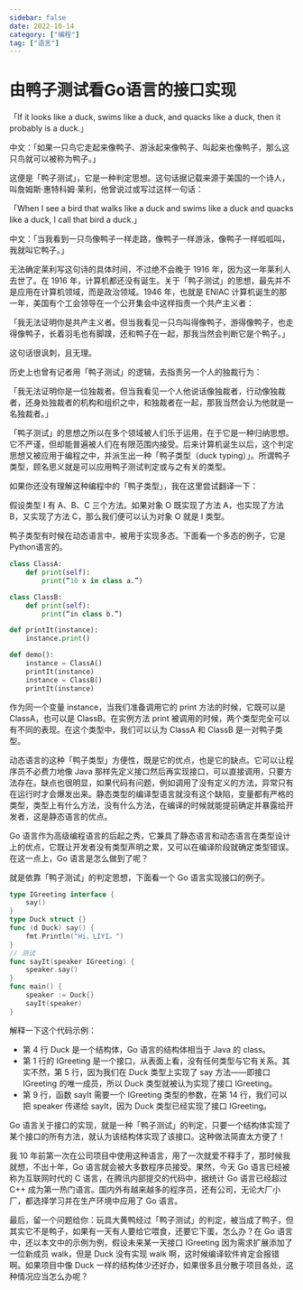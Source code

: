 ```yaml
---
sidebar: false
date: 2022-10-14
category: ["编程"] 
tag: ["语言"]
---
```


# 由鸭子测试看Go语言的接口实现

「If it looks like a duck, swims like a duck, and quacks like a duck, then it probably is a duck.」

中文：「如果一只鸟它走起来像鸭子、游泳起来像鸭子、叫起来也像鸭子，那么这只鸟就可以被称为鸭子。」

这便是「鸭子测试」，它是一种判定思想。这句话据记载来源于美国的一个诗人，叫詹姆斯·惠特科姆·莱利，他曾说过或写过这样一句话：

「When I see a bird that walks like a duck and swims like a duck and quacks like a duck, I call that bird a duck.」

中文：「当我看到一只鸟像鸭子一样走路，像鸭子一样游泳，像鸭子一样呱呱叫，我就叫它鸭子。」

无法确定莱利写这句诗的具体时间，不过绝不会晚于 1916 年，因为这一年莱利人去世了。在 1916 年，计算机都还没有诞生。关于「鸭子测试」的思想，最先并不是应用在计算机领域，而是政治领域。1946 年，也就是 ENIAC 计算机诞生的那一年，美国有个工会领导在一个公开集会中这样指责一个共产主义者：

「我无法证明你是共产主义者。但当我看见一只鸟叫得像鸭子，游得像鸭子，也走得像鸭子，长着羽毛也有脚蹼，还和鸭子在一起，那我当然会判断它是个鸭子。」

这句话很讽刺，且无理。

历史上也曾有记者用「鸭子测试」的逻辑，去指责另一个人的独裁行为：

「我无法证明你是一位独裁者。但当我看见一个人他说话像独裁者，行动像独裁者，还身处独裁者的机构和组织之中，和独裁者在一起，那我当然会认为他就是一名独裁者。」

「鸭子测试」的思想之所以在多个领域被人们乐于运用，在于它是一种归纳思想。它不严谨，但却能普遍被人们在有限范围内接受。后来计算机诞生以后，这个判定思想又被应用于编程之中，并派生出一种「鸭子类型（duck typing）」。所谓鸭子类型，顾名思义就是可以应用鸭子测试判定或与之有关的类型。

如果你还没有理解这种编程中的「鸭子类型」，我在这里尝试翻译一下：

假设类型 I 有 A、B、C 三个方法。如果对象 O 既实现了方法 A，也实现了方法 B，又实现了方法 C，那么我们便可以认为对象 O 就是 I 类型。

鸭子类型有时候在动态语言中，被用于实现多态。下面看一个多态的例子，它是Python语言的。

```py
class ClassA:
    def print(self):
        print(“10 x in class a.”)

class ClassB:
    def print(self):
        print(“in class b.”)

def printIt(instance):
    instance.print()

def demo():
    instance = ClassA()
    printIt(instance)
    instance = ClassB()
    printIt(instance)
```

作为同一个变量 instance，当我们准备调用它的 print 方法的时候，它既可以是 ClassA，也可以是 ClassB。在实例方法 print 被调用的时候，两个类型完全可以有不同的表现。在这个类型中，我们可以认为 ClassA 和 ClassB 是一对鸭子类型。

动态语言的这种「鸭子类型」方便性，既是它的优点，也是它的缺点。它可以让程序员不必费力地像 Java 那样先定义接口然后再实现接口，可以直接调用，只要方法存在。缺点也很明显，如果代码有问题，例如调用了没有定义的方法，异常只有在运行时才会爆发出来。静态类型的编译型语言就没有这个缺陷，变量都有严格的类型，类型上有什么方法，没有什么方法，在编译的时候就能提前确定并暴露给开发者，这是静态语言的优点。

Go 语言作为高级编程语言的后起之秀，它兼具了静态语言和动态语言在类型设计上的优点，它既让开发者没有类型声明之累，又可以在编译阶段就确定类型错误。在这一点上，Go 语言是怎么做到了呢？

就是依靠「鸭子测试」的判定思想，下面看一个 Go 语言实现接口的例子。

```go
type IGreeting interface {
	say()
}
type Duck struct {}
func (d Duck) say() {
	fmt.Println("Hi，LIYI。")
}
// 测试
func sayIt(speaker IGreeting) {
	speaker.say()
}
func main() {
	speaker := Duck{}
	sayIt(speaker)
}
```

解释一下这个代码示例：

- 第 4 行 Duck 是一个结构体，Go 语言的结构体相当于 Java 的 class。
- 第 1 行的 IGreeting 是一个接口，从表面上看，没有任何类型与它有关系。其实不然，第 5 行，因为我们在 Duck 类型上实现了 say 方法——即接口 IGreeting 的唯一成员，所以 Duck 类型就被认为实现了接口 IGreeting。
- 第 9 行，函数 sayIt 需要一个 IGreeting 类型的参数，在第 14 行，我们可以把 speaker 传递给 sayIt，因为 Duck 类型已经实现了接口 IGreeting。

Go 语言关于接口的实现，就是一种「鸭子测试」的判定，只要一个结构体实现了某个接口的所有方法，就认为该结构体实现了该接口。这种做法简直太方便了！

我 10 年前第一次在公司项目中使用这种语言，用了一次就爱不释手了，那时候我就想，不出十年，Go 语言就会被大多数程序员接受。果然，今天 Go 语言已经被称为互联网时代的 C 语言，在腾讯内部提交的代码中，据统计 Go 语言已经超过 C++ 成为第一热门语言。国内外有越来越多的程序员，还有公司，无论大厂小厂，都选择学习并在生产环境中应用了 Go 语言。

最后，留一个问题给你：玩具大黄鸭经过「鸭子测试」的判定，被当成了鸭子，但其实它不是鸭子，如果有一天有人要给它喂食，还要它下蛋，怎么办？在 Go 语言中，还以本文中的示例为例，假设未来某一天接口 IGreeting 因为需求扩展添加了一位新成员 walk，但是 Duck 没有实现 walk 啊，这时候编译软件肯定会报错啊。如果项目中像 Duck 一样的结构体少还好办，如果很多且分散于项目各处，这种情况应当怎么办呢？
